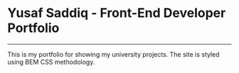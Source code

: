 # Yusaf Saddiq - Front-End Developer Portfolio
---

This is my portfolio for showing my university projects. The site is styled using BEM CSS methodology.